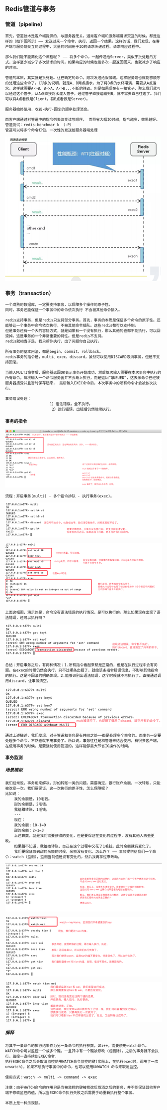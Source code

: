 ## Redis管道与事务

### 管道（pipeline）

```apl
首先，管道技术是客户端提供的，与服务器无关。通常客户端和服务端请求交互的时候，都是这样的（如下图所示）—— 发送过来一个命令，执行，返回一个结果。这样的话，我们发现，在客户端与服务端交互的过程中，大量的时间用于IO的请求传递过程、请求响应过程中。

那么我们能不能简化这个流程呢？ —— 将多个命令，一起传递给Server，类似于批处理的方式，这样至少减少了多次请求的时间。如果响应的时候也能多次一起返回回来，也就减少了响应的时间。

管道的本质，其实就是批处理。让已确定的命令，顺次发送给服务端。这样服务端也就能够顺序的处理这些命令了。（形象的说明，就是A、B两点接水，为了将B点的水杯灌满，需要从A点运水。这样就需要A->B、B->A、A->B...不断的往返。但是如果现在有一根管子，那么我们就可以通过这个管子，从A点直接将水灌入管子，通过管子直接运输到B，就不需要自己往返了。我们可以将A点看做是Client，将B点看做是Server）。

服务器始终使用，收到-执行-回复的顺序处理消息。 

而客户端通过对管道中的指令列表改变读写顺序， 而节省大幅IO时间，指令越多，效果越好。 
管道测试：redis-benchmar k （-P） 
管道可以将多个命令打包，一次性的发送给服务器端处理
```

![image-20210724083103266](typora-user-images/image-20210724083103266.png)

### 事务（transaction）

```apl
一个成熟的数据库，一定要支持事务，以保障多个操作的原子性。
同时，事务还能保证一个事务中的命令依次执行 不会被其他命令插入。 

redis支持事务，但是redis只支持部分事务。首先，事务的本质是保证多个命令的原子性。还能够让一个事务中命令依次执行，不被其他命令插队。这些redis都可以支持到。
但是事务还有一个大的容错方式，就是如果有一个没有执行，那么其他的也都不能执行，可以回滚掉。这是事务的一个非常重要的特性。但是redis不支持。
redis就相当于是，我只帮你执行，出了问题你自己执行。
 
所有事务的基本用法，都是begin、commit、rollback。 
redis事务的指令是，multi、exec、discard，虽然可以使用DISCARD取消事务，但是不支持回滚。 

当输入MULTI命令后，服务器返回OK表示事务开始成功，然后依次输入需要在本次事务中执行的所有命令，每次输入一个命令服务器并不会马上执行，而是返回”QUEUED”，这表示命令已经被服务器接受并且暂时保存起来， 最后输入EXEC命令后，本次事务中的所有命令才会被依次执行。 

事务错误处理： 
					1）语法错误，全不执行。 
					 2）运行错误，出错后仍然继续执行。
```

#### 事务的指令

![image-20210724090733608](typora-user-images/image-20210724090733608.png)

`流程：开启事务(multi) - 多个指令排队 - 执行事务(exec)。`

![image-20210724091215323](typora-user-images/image-20210724091215323.png)

![image-20210724092056071](typora-user-images/image-20210724092056071.png)

`上面这幅图，演示的是，命令没有语法错误的执行情况，是可以执行的。那么如果现在出现了语法错误，还可以执行吗？`

![image-20210724092409275](typora-user-images/image-20210724092409275.png)

`总结：开启事务之后，有两种情况：1.所有指令看起来都是正常的，但是在执行过程中会有问题。在exec的时候仍然会执行，只不过哪条出错了，就给该条指令错误信息，不影响其他指令的执行。这是不回滚的明确体现。2.能够识别出语法错误，这个时候就不再执行了。直接通过调用discard，让事务清空。`

![image-20210724092926977](typora-user-images/image-20210724092926977.png)

`通过上述描述，我们发现，对于管道和事务是有共同之处——都是处理多个命令的。而事务一定要处理多个命令，不然也就不用事务了。所以说，事务往往是和管道来结合使用。有很多客户端，在使用事务的时候，是要强制使用管道的。这样能够最大节省IO操作的时间。`

#### 事务监测

##### 场景模拟 

```apl
我们经常说，事务用来解决，形如转账一类的问题。需要确定，银行账户余额，一次转账，只能被改变一次。我们要保证，这一次执行的原子性，怎么保障呢？
比如说：
	我的余额是，10毛钱。
	甜的余额是，2毛钱。
	我给甜转账，1毛钱。
	---
	现在：
	我的余额：10-1=9
	甜的余额：2+1=3
	上述算数，就是我们需要获得的变化，但是要保证在变化的过程中，没有其他人再去更改。
	如果甜不知道，我给她转账，自己在这个过程中又花了1毛钱。此时余额就有变化了。
	我们要保证取到甜的余额的时候，余额没有变化。怎么办？ —— 事务提供给我们一个命令：watch（监测），监测当前值是没有变化的，然后我再拿过来改动。
```

![image-20210724095513640](typora-user-images/image-20210724095513640.png)

![image-20210724100102557](typora-user-images/image-20210724100102557.png)

![image-20210724100705995](typora-user-images/image-20210724100705995.png)

##### 解释

```apl
将其中一条命令的执行结果作为另一条命令的执行参数，如i++，需要使用watch命令。 
WATCH命令可以监控一个或多个键，一旦其中有一个键被修改（或删除），之后的事务就不会执行，监控一直持续到EXEC命令.
执行EXEC命令之后会取消监控使用WATCH命令监控的键(实际上，在执行exec时，调用了一次unwatch)，如果不想执行事务中的命令，也可以使用UNWATCH 命令来取消监控。 

使用方式：watch -> multi -> command -> exec 

注意：由于WATCH命令的作用只是当被监控的键被修改后取消之后的事务，并不能保证其他客户端不修改监控的值，所以当EXEC命令执行失败之后需要手动重新执行整个事务。 

本质上是一种乐观锁。
```

